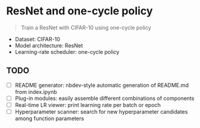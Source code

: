 # ResNet and one-cycle policy
> Train a ResNet with CIFAR-10 using one-cycle policy
- Dataset: CIFAR-10
- Model architecture: ResNet
- Learning-rate scheduler: one-cycle policy

## TODO
- [ ] README generator: nbdev-style automatic generation of README.md from index.ipynb
- [ ] Plug-in modules: easily assemble different combinations of components
- [ ] Real-time LR viewer: print learning rate per batch or epoch
- [ ] Hyperparameter scanner: search for new hyperparameter candidates among function parameters
